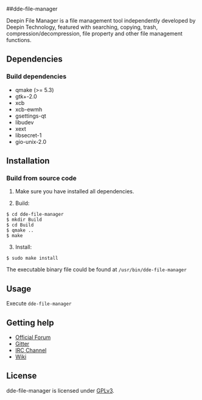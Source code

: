 ##dde-file-manager 

Deepin File Manager is a file management tool independently  developed by Deepin Technology, featured with searching, copying, trash, compression/decompression, file property and other file management functions.

## Dependencies

### Build dependencies

* qmake (>= 5.3)
* gtk+-2.0 
* xcb 
* xcb-ewmh 
* gsettings-qt 
* libudev 
* xext 
* libsecret-1 
* gio-unix-2.0


## Installation

### Build from source code

1. Make sure you have installed all dependencies.

2. Build: 
```
$ cd dde-file-manager
$ mkdir Build
$ cd Build
$ qmake ..
$ make
```

3. Install:
```
$ sudo make install
```

The executable binary file could be found at `/usr/bin/dde-file-manager` 

## Usage

Execute `dde-file-manager`

## Getting help
* [Official Forum](https://bbs.deepin.org/)
* [Gitter](https://gitter.im/orgs/linuxdeepin/rooms)
* [IRC Channel](https://webchat.freenode.net/?channels=deepin)
* [Wiki](http://wiki.deepin.org/)

## License

dde-file-manager is licensed under [GPLv3](https://github.com/linuxdeepin/developer-center/wiki/LICENSE).
